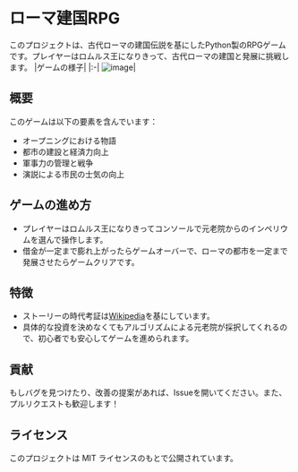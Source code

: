 # ローマ建国RPG

このプロジェクトは、古代ローマの建国伝説を基にしたPython製のRPGゲームです。プレイヤーはロムルス王になりきって、古代ローマの建国と発展に挑戦します。
|ゲームの様子|
|:-|
![image](https://github.com/KajizukaTaichi/Founding-Rome-RPG/assets/122075081/03265cdc-2150-4743-b2ef-bf74752aef9a)|
## 概要

このゲームは以下の要素を含んでいます：

- オープニングにおける物語
- 都市の建設と経済力向上
- 軍事力の管理と戦争
- 演説による市民の士気の向上

## ゲームの進め方

- プレイヤーはロムルス王になりきってコンソールで元老院からのインペリウムを選んで操作します。
- 借金が一定まで膨れ上がったらゲームオーバーで、ローマの都市を一定まで発展させたらゲームクリアです。

## 特徴
- ストーリーの時代考証は[Wikipedia](https://ja.wikipedia.org/wiki/%E3%83%AD%E3%83%BC%E3%83%A0%E3%83%AB%E3%82%B9)を基にしています。
- 具体的な投資を決めなくてもアルゴリズムによる元老院が採択してくれるので、初心者でも安心してゲームを進められます。

## 貢献

もしバグを見つけたり、改善の提案があれば、Issueを開いてください。また、プルリクエストも歓迎します！

## ライセンス

このプロジェクトは MIT ライセンスのもとで公開されています。
